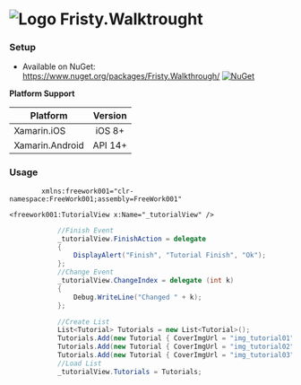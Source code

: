 # ![Logo](https://i.ibb.co/KW48F2G/app-icon.png) Fristy.Walktrought

### Setup
* Available on NuGet: https://www.nuget.org/packages/Fristy.Walkthrough/ [![NuGet](https://img.shields.io/nuget/v/Plugin.Permissions.svg?label=NuGet)](https://www.nuget.org/packages/Fristy.Walkthrough/)

**Platform Support**

|Platform|Version|
| ------------------- | :-----------: |
|Xamarin.iOS|iOS 8+|
|Xamarin.Android|API 14+|

### Usage
```xaml
	    xmlns:freework001="clr-namespace:FreeWork001;assembly=FreeWork001"

<freework001:TutorialView x:Name="_tutorialView" />
```

```csharp
			//Finish Event
			_tutorialView.FinishAction = delegate
            {
                DisplayAlert("Finish", "Tutorial Finish", "Ok");
            };
			//Change Event
            _tutorialView.ChangeIndex = delegate (int k)
            {
                Debug.WriteLine("Changed " + k);
            };

			//Create List
            List<Tutorial> Tutorials = new List<Tutorial>();
            Tutorials.Add(new Tutorial { CoverImgUrl = "img_tutorial01", Index = 0, Title = "TEAMWORKS", Description = "Neque porro quisquam est qui dolorem ipsum quia dolor sit amet, consectetur, adipisci velit..." });
            Tutorials.Add(new Tutorial { CoverImgUrl = "img_tutorial02", Index = 1, Title = "STRAGEY", Description = "Neque porro quisquam est qui dolorem ipsum quia dolor sit amet, consectetur, adipisci velit..." });
            Tutorials.Add(new Tutorial { CoverImgUrl = "img_tutorial03", Index = 2, Title = "START UP", Description = "Neque porro quisquam est qui dolorem ipsum quia dolor sit amet, consectetur, adipisci velit..." });
			//Load List
            _tutorialView.Tutorials = Tutorials;
```
